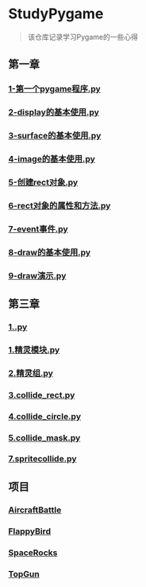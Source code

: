 # StudyPygame
> 该仓库记录学习Pygame的一些心得

## 第一章
### [1-第一个pygame程序.py](第一章代码\1-第一个pygame程序.py)
### [2-display的基本使用.py](第一章代码\2-display的基本使用.py)
### [3-surface的基本使用.py](第一章代码\3-surface的基本使用.py)
### [4-image的基本使用.py](第一章代码\4-image的基本使用.py)
### [5-创建rect对象.py](第一章代码\5-创建rect对象.py)
### [6-rect对象的属性和方法.py](第一章代码\6-rect对象的属性和方法.py)
### [7-event事件.py](第一章代码\7-event事件.py)
### [8-draw的基本使用.py](第一章代码\8-draw的基本使用.py)
### [9-draw演示.py](第一章代码\9-draw演示.py)
## 第三章
### [1..py](第三章代码\1..py)
### [1.精灵模块.py](第三章代码\1.精灵模块.py)
### [2.精灵组.py](第三章代码\2.精灵组.py)
### [3.collide_rect.py](第三章代码\3.collide_rect.py)
### [4.collide_circle.py](第三章代码\4.collide_circle.py)
### [5.collide_mask.py](第三章代码\5.collide_mask.py)
### [7.spritecollide.py](第三章代码\7.spritecollide.py])
## 项目
### [AircraftBattle](项目实战代码\AircraftBattle\main.py)
### [FlappyBird](项目实战代码\FlappyBird\main.py)
### [SpaceRocks](项目实战代码\SpaceRocks\main.py)
### [TopGun](项目实战代码\TopGun\main.py)